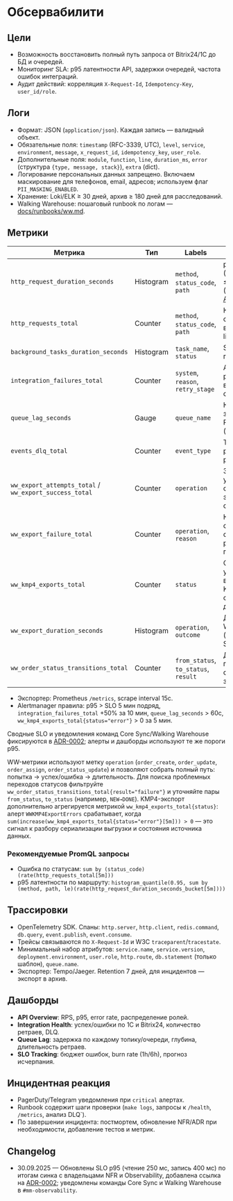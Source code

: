# Обсервабилити

## Цели
- Возможность восстановить полный путь запроса от Bitrix24/1С до БД и очередей.
- Мониторинг SLA: p95 латентности API, задержки очередей, частота ошибок интеграций.
- Аудит действий: корреляция `X-Request-Id`, `Idempotency-Key`, `user_id/role`.

## Логи
- Формат: JSON (`application/json`). Каждая запись — валидный объект.
- Обязательные поля: `timestamp` (RFC-3339, UTC), `level`, `service`, `environment`, `message`, `x_request_id`, `idempotency_key`, `user_role`.
- Дополнительные поля: `module`, `function`, `line`, `duration_ms`, `error` (структура `{type, message, stack}`), `extra` (dict).
- Логирование персональных данных запрещено. Включаем маскирование для телефонов, email, адресов; используем флаг `PII_MASKING_ENABLED`.
- Хранение: Loki/ELK ≥ 30 дней, архив ≥ 180 дней для расследований.
- Walking Warehouse: пошаговый runbook по логам — [docs/runbooks/ww.md](runbooks/ww.md).

## Метрики
| Метрика | Тип | Labels | Цель |
| --- | --- | --- | --- |
| `http_request_duration_seconds` | Histogram | `method`, `status_code`, `path` | p95 ≤ 250 мс (чтение), p95 ≤ 400 мс (запись) — см. [ADR-0002](adr/0002-latency-slo.md) |
| `http_requests_total` | Counter | `method`, `status_code`, `path` | Контроль объёма вызовов, rate limit |
| `background_tasks_duration_seconds` | Histogram | `task_name`, `status` | SLA фоновых процессов |
| `integration_failures_total` | Counter | `system`, `reason`, `retry_stage` | Алерты при росте ошибок внешних систем |
| `queue_lag_seconds` | Gauge | `queue_name` | Контроль задержек Redis/Kafka (порог 60 сек) |
| `events_dlq_total` | Counter | `event_type` | Триггер для ручного разбора |
| `ww_export_attempts_total` / `ww_export_success_total` | Counter | `operation` | Запуски и успехи WW-обработчиков экспорта/ордеров |
| `ww_export_failure_total` | Counter | `operation`, `reason` | Контроль отказов WW-операций с расшифровкой причины |
| `ww_kmp4_exports_total` | Counter | `status` | Ошибки/успехи выгрузки KMP4 для оперативной диагностики |
| `ww_export_duration_seconds` | Histogram | `operation`, `outcome` | Длительность WW-операций (сравнение с SLO) |
| `ww_order_status_transitions_total` | Counter | `from_status`, `to_status`, `result` | Диагностика переходов статусов заказов WW |

- Экспортер: Prometheus `/metrics`, scrape interval 15с.
- Alertmanager правила: p95 > SLO 5 мин подряд, `integration_failures_total` +50% за 10 мин, `queue_lag_seconds` > 60с, `ww_kmp4_exports_total{status="error"}` > 0 за 5 мин.

Сводные SLO и уведомления команд Core Sync/Walking Warehouse фиксируются в [ADR-0002](adr/0002-latency-slo.md); алерты и дашборды используют те же пороги p95.

WW-метрики используют метку `operation` (`order_create`, `order_update`, `order_assign`, `order_status_update`) и позволяют собрать полный путь: попытка → успех/ошибка → длительность. Для поиска проблемных переходов статусов фильтруйте `ww_order_status_transitions_total{result="failure"}` и уточняйте пары `from_status`, `to_status` (например, `NEW→DONE`). KMP4-экспорт дополнительно агрегируется метрикой `ww_kmp4_exports_total{status}`: алерт `WWKMP4ExportErrors` срабатывает, когда ``sum(increase(ww_kmp4_exports_total{status="error"}[5m])) > 0`` — это сигнал к разбору сериализации выгрузки и состояния источника данных.

### Рекомендуемые PromQL запросы

- Ошибка по статусам: ``sum by (status_code)(rate(http_requests_total[5m]))``
- p95 латентности по маршруту: ``histogram_quantile(0.95, sum by (method, path, le)(rate(http_request_duration_seconds_bucket[5m])))``

## Трассировки
- OpenTelemetry SDK. Спаны: `http.server`, `http.client`, `redis.command`, `db.query`, `event.publish`, `event.consume`.
- Трейсы связываются по `X-Request-Id` и W3C `traceparent`/`tracestate`.
- Минимальный набор атрибутов: `service.name`, `service.version`, `deployment.environment`, `user.role`, `http.route`, `db.statement` (только шаблон), `queue.name`.
- Экспортер: Tempo/Jaeger. Retention 7 дней, для инцидентов — экспорт в архив.

## Дашборды
- **API Overview**: RPS, p95, error rate, распределение ролей.
- **Integration Health**: успех/ошибки по 1С и Bitrix24, количество ретраев, DLQ.
- **Queue Lag**: задержка по каждому топику/очереди, глубина, длительность ретраев.
- **SLO Tracking**: бюджет ошибок, burn rate (1h/6h), прогноз исчерпания.

## Инцидентная реакция
- PagerDuty/Telegram уведомления при `critical` алертах.
- Runbook содержит шаги проверки (`make logs`, запросы к `/health`, `/metrics`, анализ DLQ`).
- По завершении инцидента: постмортем, обновление NFR/ADR при необходимости, добавление тестов и метрик.

## Changelog

- 30.09.2025 — Обновлены SLO p95 (чтение 250 мс, запись 400 мс) по итогам синка с владельцами NFR и Observability, добавлена ссылка на [ADR-0002](adr/0002-latency-slo.md); уведомлены команды Core Sync и Walking Warehouse в `#mm-observability`.
